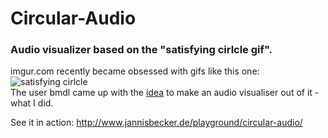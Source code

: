 Circular-Audio
==============

### Audio visualizer based on the "satisfying cirlcle gif".

imgur.com recently became obsessed with gifs like this one:
![satisfying cirlcle](http://i.imgur.com/2RnimmF.gif)  
The user bmdl came up with the [idea](http://imgur.com/gallery/r4fl5/comment/244807781) to make an audio visualiser out of it - what I did.

See it in action: http://www.jannisbecker.de/playground/circular-audio/
